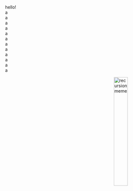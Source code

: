 <p style="text-align: left;">hello!<br>a<br>a<br>a<br>a<br>a<br>a<br>a<br>a<br>a<br>a<br>a<br>a</p>
<img src="https://pbs.twimg.com/media/EdXAwNXWoAA_tgd.jpg" alt="recursion meme" width="30%" height="30%" align="right">

